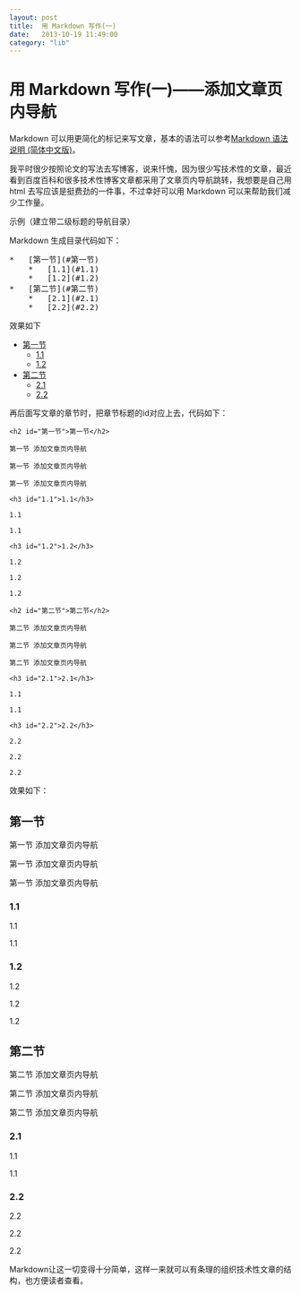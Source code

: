 ```yaml
---
layout: post
title:  用 Markdown 写作(一)
date:   2013-10-19 11:49:00
category: "lib"
---
```


用 Markdown 写作(一)——添加文章页内导航
================

<span id="tagline">Markdown 可以用更简化的标记来写文章，基本的语法可以参考[Markdown 语法说明 (简体中文版)](http://wowubuntu.com/markdown/)。

我平时很少按照论文的写法去写博客，说来忏愧，因为很少写技术性的文章，最近看到百度百科和很多技术性博客文章都采用了文章页内导航跳转，我想要是自己用 html 去写应该是挺费劲的一件事，不过幸好可以用 Markdown 可以来帮助我们减少工作量。

示例（建立带二级标题的导航目录）
</span>

Markdown 生成目录代码如下：

<pre>
*	[第一节](#第一节)
	*	[1.1](#1.1)
	*	[1.2](#1.2)
*	[第二节](#第二节)
	*	[2.1](#2.1)
	*	[2.2](#2.2)
</pre>

效果如下

*	[第一节](#第一节)
	*	[1.1](#1.1)
	*	[1.2](#1.2)
*	[第二节](#第二节)
	*	[2.1](#2.1)
	*	[2.2](#2.2)

再后面写文章的章节时，把章节标题的id对应上去，代码如下：


	<h2 id="第一节">第一节</h2>
	
	第一节 添加文章页内导航

	第一节 添加文章页内导航

	第一节 添加文章页内导航

	<h3 id="1.1">1.1</h3>

	1.1

	1.1

	<h3 id="1.2">1.2</h3>

	1.2

	1.2

	1.2

	<h2 id="第二节">第二节</h2>

	第二节 添加文章页内导航

	第二节 添加文章页内导航

	第二节 添加文章页内导航

	<h3 id="2.1">2.1</h3>

	1.1

	1.1

	<h3 id="2.2">2.2</h3>

	2.2

	2.2

	2.2


效果如下：

<h2 id="第一节">第一节</h2>

第一节 添加文章页内导航

第一节 添加文章页内导航

第一节 添加文章页内导航

<h3 id="1.1">1.1</h3>

1.1

1.1

<h3 id="1.2">1.2</h3>

1.2

1.2

1.2

<h2 id="第二节">第二节</h2>

第二节 添加文章页内导航

第二节 添加文章页内导航

第二节 添加文章页内导航

<h3 id="2.1">2.1</h3>

1.1

1.1
<h3 id="2.2">2.2</h3>
2.2

2.2

2.2

Markdown让这一切变得十分简单，这样一来就可以有条理的组织技术性文章的结构，也方便读者查看。